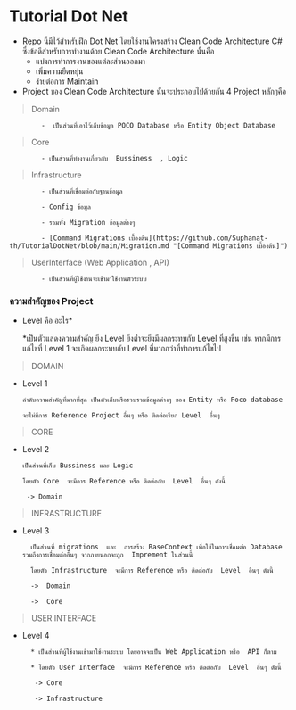 # Tutorial Dot Net
  * Repo  นี้มีไว้สำหรับฝึก Dot  Net  โดยใช้งานโครงสร้าง Clean Code Architecture C# ซึ่งข้อดีสำหรับการทำงานด้วย  Clean Code  Architecture นั้นคือ
    * แบ่งการทำการงานของแต่ละส่วนออกมา
    * เพิ่มความยืดหยุ่น
    * ง่ายต่อการ  Maintain
  * Project ของ Clean Code Architecture นั้นจะประกอบไปด้วยกัน  4 Project หลักๆคือ
> Domain

            -  เป็นส่วนที่เอาไว้เก็บข้อมูล POCO Database หรือ Entity Object Database

> Core

            - เป็นส่วนที่ทำงานเกี่ยวกับ  Bussiness  , Logic 

> Infrastructure

            - เป็นส่วนที่เชื่อมต่อกับฐานข้อมูล

            - Config ข้อมูล

            - รวมทั้ง Migration ข้อมูลต่างๆ

            - [Command Migrations เบื้องต้น](https://github.com/Suphanat-th/TutorialDotNet/blob/main/Migration.md "[Command Migrations เบื้องต้น]")

> UserInterface (Web  Application , API)

            - เป็นส่วนที่ผู้ใช้งานจะเข้ามาใช้งานตัวระบบ

### ความสำคัญของ Project
  * Level คือ อะไร*

    *เป็นตัวแสดงความสำคัญ ยิ่ง  Level ยิ่งต่ำจะยิ่งมีผลกระทบกับ  Level ที่สูงขึ้น เช่น หากมีการแก้ไขที่ Level 1  จะเกิดผลกระทบกับ Level ที่มากกว่าที่ทำการแก้ไขไป

> DOMAIN

* Level 1

      ลำดับความสำคัญที่มากที่สุด เป็นตัวเก็บหรือรวบรวมข้อมูลต่างๆ ของ Entity หรือ Poco database

      จะไม่มีการ Reference Project อื่นๆ หรือ ติดต่อเรียก Level  อื่นๆ

> CORE

* Level 2

      เป็นส่วนที่เก็บ Bussiness และ Logic

      โดยตัว Core  จะมีการ Reference หรือ ติดต่อกับ  Level  อื่นๆ ดังนี้

       -> Domain

> INFRASTRUCTURE
* Level 3

		เป็นส่วนที่ migrations  และ  การสร้าง BaseContext เพื่อใช้ในการเชื่อมต่อ Database  รวมถึงการเชื่อมต่ออื่นๆ จากภายนอกจะถูก  Imprement ในส่วนนี้

		โดยตัว Infrastructure  จะมีการ Reference หรือ ติดต่อกับ  Level  อื่นๆ ดังนี้

        ->  Domain

        ->  Core

> USER INTERFACE

* Level 4

		* เป็นส่วนที่ผู้ใช้งานเข้ามาใช้งานระบบ โดยอาจจะเป็น Web Application หรือ  API ก็ตาม

		* โดยตัว User Interface  จะมีการ Reference หรือ ติดต่อกับ  Level  อื่นๆ ดังนี้

         -> Core
         
         -> Infrastructure